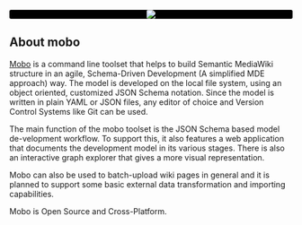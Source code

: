 <p align="center" style="background: #000; border-radius:3px;">
    <img src ="http://fannon.de/p/mobo-intro/img/logo.png" style="border-radius: 3px;"/>
</p>

## About mobo
[Mobo](https://www.npmjs.com/package/mobo) is a command line toolset that helps to build Semantic MediaWiki structure in an agile, Schema-Driven Development (A simplified MDE approach) way.
The model is developed on the local file system, using an object oriented, customized JSON Schema notation.
Since the model is written in plain YAML or JSON files, any editor of choice and Version Control Systems like Git can be used.

The main function of the mobo toolset is the JSON Schema based model de-velopment workflow.
To support this, it also features a web application that documents the development model in its various stages.
There is also an interactive graph explorer that gives a more visual representation.

Mobo can also be used to batch-upload wiki pages in general and it is planned to support some basic external data transformation and importing capabilities.

Mobo is Open Source and Cross-Platform.
